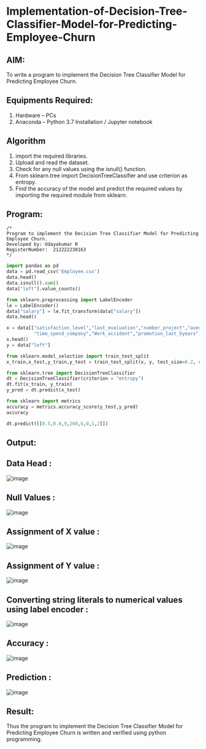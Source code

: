 # Implementation-of-Decision-Tree-Classifier-Model-for-Predicting-Employee-Churn

## AIM:
To write a program to implement the Decision Tree Classifier Model for Predicting Employee Churn.

## Equipments Required:
1. Hardware – PCs
2. Anaconda – Python 3.7 Installation / Jupyter notebook

## Algorithm
1. import the required libraries.
2. Upload and read the dataset.
3. Check for any null values using the isnull() function.
4. From sklearn.tree import DecisionTreeClassifier and use criterion as entropy.
5. Find the accuracy of the model and predict the required values by importing the required module from sklearn.

## Program:
```
/*
Program to implement the Decision Tree Classifier Model for Predicting Employee Churn.
Developed by: Udayakumar R
RegisterNumber:  212222230163
*/
```
```python
import pandas as pd
data = pd.read_csv('Employee.csv')
data.head()
data.isnull().sum()
data["left"].value_counts()

from sklearn.preprocessing import LabelEncoder
le = LabelEncoder()
data["salary"] = le.fit_transform(data["salary"])
data.head()

x = data[["satisfaction_level","last_evaluation","number_project","average_montly_hours",
          "time_spend_company","Work_accident","promotion_last_5years","salary"]]
x.head()
y = data["left"]

from sklearn.model_selection import train_test_split
x_train,x_test,y_train,y_test = train_test_split(x, y, test_size=0.2, random_state = 100)

from sklearn.tree import DecisionTreeClassifier
dt = DecisionTreeClassifier(criterion = "entropy")
dt.fit(x_train, y_train)
y_pred = dt.predict(x_test)

from sklearn import metrics
accuracy = metrics.accuracy_score(y_test,y_pred)
accuracy

dt.predict([[0.5,0.8,9,260,6,0,1,2]])
```
## Output:
## Data Head :
![image](https://github.com/R-Udayakumar/Implementation-of-Decision-Tree-Classifier-Model-for-Predicting-Employee-Churn/assets/118708024/2511f197-1c54-424f-ac27-592b84c721d2)
## Null Values :
![image](https://github.com/R-Udayakumar/Implementation-of-Decision-Tree-Classifier-Model-for-Predicting-Employee-Churn/assets/118708024/7e35ffbf-7615-4674-bc63-ae26e1ca24d5)
## Assignment of X value :
![image](https://github.com/R-Udayakumar/Implementation-of-Decision-Tree-Classifier-Model-for-Predicting-Employee-Churn/assets/118708024/c815b43f-7465-4be3-afdb-e5e0f6297fe2)
## Assignment of Y value :
![image](https://github.com/R-Udayakumar/Implementation-of-Decision-Tree-Classifier-Model-for-Predicting-Employee-Churn/assets/118708024/1c13ff1b-071f-40b0-ae7b-beb22f23798e)
## Converting string literals to numerical values using label encoder :
![image](https://github.com/R-Udayakumar/Implementation-of-Decision-Tree-Classifier-Model-for-Predicting-Employee-Churn/assets/118708024/d6e369db-af68-4565-adb3-a8f5ee19fe9a)
## Accuracy :
![image](https://github.com/R-Udayakumar/Implementation-of-Decision-Tree-Classifier-Model-for-Predicting-Employee-Churn/assets/118708024/aff7b940-f7a9-4161-8690-babd7dd4a70b)
## Prediction :
![image](https://github.com/R-Udayakumar/Implementation-of-Decision-Tree-Classifier-Model-for-Predicting-Employee-Churn/assets/118708024/813140ca-4a3a-49bc-92a3-6970d9306272)



## Result:
Thus the program to implement the  Decision Tree Classifier Model for Predicting Employee Churn is written and verified using python programming.
